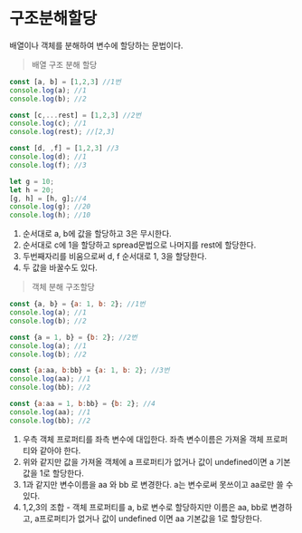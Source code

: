 # 구조분해할당

배열이나 객체를 분해하여 변수에 할당하는 문법이다.

> 배열 구조 분해 할당

```javascript
const [a, b] = [1,2,3] //1번
console.log(a); //1
console.log(b); //2

const [c,...rest] = [1,2,3] //2번
console.log(c); //1
console.log(rest); //[2,3]

const [d, ,f] = [1,2,3] //3
console.log(d); //1
console.log(f); //3

let g = 10;
let h = 20;
[g, h] = [h, g];//4
console.log(g); //20
console.log(h); //10
```

1. 순서대로 a, b에 값을 할당하고 3은 무시한다.
2. 순서대로 c에 1을 할당하고 spread문법으로 나머지를 rest에 할당한다.
3. 두번째자리를 비움으로써 d, f 순서대로 1, 3을 할당한다.
4. 두 값을 바꿀수도 있다.

> 객체 분해 구조할당

```javascript
const {a, b} = {a: 1, b: 2}; //1번
console.log(a); //1
console.log(b); //2

const {a = 1, b} = {b: 2}; //2번
console.log(a); //1
console.log(b); //2

const {a:aa, b:bb} = {a: 1, b: 2}; //3번
console.log(aa); //1
console.log(bb); //2

const {a:aa = 1, b:bb} = {b: 2}; //4
console.log(aa); //1
console.log(bb); //2
```

1. 우측 객체 프로퍼티를 좌측 변수에 대입한다. 좌측 변수이름은 가져올 객체 프로퍼티와 같아야 한다.
2. 위와 같지만 값을 가져올 객체에  a 프로퍼티가 없거나 값이 undefined이면 a 기본값을 1로 할당한다.
3. 1과 같지만 변수이름을 aa 와 bb 로 변경한다.  a는 변수로써 못쓰이고 aa로만 쓸 수 있다.
4. 1,2,3의 조합 - 객체 프로퍼티를 a, b로 변수로 할당하지만 이름은 aa, bb로 변경하고, a프로퍼티가 없거나 값이 undefined 이면 aa 기본값을 1로 할당한다. 

